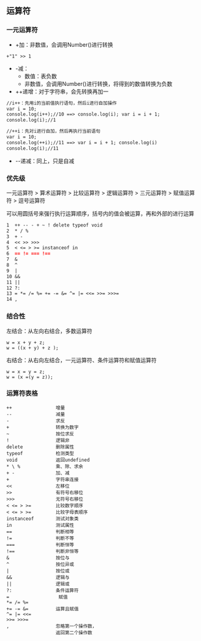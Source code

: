 ## 运算符

### 一元运算符

* +加：非数值，会调用Number\(\)进行转换

```
+"1" >> 1
```

* -减：
  * 数值：表负数
  * 非数值，会调用Number\(\)进行转换，将得到的数值转换为负数
* ++递增：对于字符串，会先转换再加一

```markdown
//i++：先用i的当前值执行语句，然后i进行自加操作
var i = 10;
console.log(i++);//10 ==> console.log(i); var i = i + 1;
console.log(i);//1

//++i：先对i进行自加，然后再执行当前语句
var i = 10;
console.log(++i);//11 ==> var i = i + 1; console.log(i)
console.log(i);//11
```

* --递减：同上，只是自减

### 优先级

一元运算符 &gt; 算术运算符 &gt; 比较运算符 &gt; 逻辑运算符 &gt; 三元运算符 &gt; 赋值运算符 &gt; 逗号运算符

可以用圆括号来强行执行运算顺序，括号内的值会被运算，再和外部的进行运算

```markdown
1  ++ -- - + ~ ! delete typeof void
2  * / %
3  + -
4  << >> >>>
5  < <= > >= instanceof in
6  == != === !==
7  &
8  ^
9  |
10 &&
11 ||
12 ?:
13 = *= /= %= += -= &= ^= |= <<= >>= >>>=
14 ,
```

### 结合性

左结合：从左向右结合，多数运算符

```
w = x + y + z;
w = ((x + y) + z );
```

右结合：从右向左结合，一元运算符、条件运算符和赋值运算符

```
w = x = y = z;
w = (x =(y = z));
```

### 运算符表格

```
++                增量            
--                减量             
-                 求反        
+                 转换为数字           
~                 按位求反         
!                 逻辑非             
delete            删除属性           
typeof            检测类型              
void              返回undefined         
* \ %             乘、除、求余      
+ -               加、减             
+                 字符串连接         
<<                左移位             
>>                有符号右移位        
>>>               无符号右移位          
< <= > >=         比较数字顺序       
< <= > >=         比较字母表顺序    
instanceof        测试对象类          
in                测试属性          
==                判断相等              
!=                判断不等 
===               判断恒等            
!==               判断非恒等         
&                 按位与       
^                 按位异或      
|                 按位或             
&&                逻辑与       
||                逻辑或               
?:                条件运算符     
=                  赋值     
*= /= %=
+= -= &=          运算且赋值       
^= |= <<=
>>= >>>=
,                 忽略第一个操作数，       
                  返回第二个操作数
```



